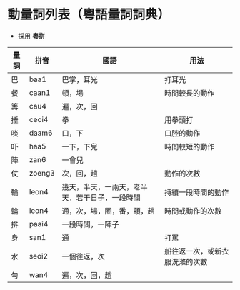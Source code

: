 # 動量詞列表（粵語量詞詞典）

* 採用 **粵拼**

量詞 | 拼音 | 國語 | 用法
--- | --- | --- | ---
巴 | baa1 | 巴掌，耳光 | 打耳光
餐 | caan1 | 頓，場 | 時間較長的動作
籌 | cau4 | 遍，次，回 | 
捶 | ceoi4 | 拳 | 用拳頭打
啖 | daam6 | 口，下 | 口腔的動作
吓 | haa5 | 一下，下兒 | 時間較短的動作
陣 | zan6 | 一會兒 | 
仗 | zoeng3 | 次，回，趟 | 動作的次數
輪 | leon4 | 幾天，半天，一兩天，老半天，若干日子，一段時間 | 持續一段時間的動作
輪 | leon4 | 通，次，場，圈，番，頓，趟 | 時間或動作的次數
排 | paai4 | 一段時間，一陣子 | 
身 | san1 | 通 | 打罵
水 | seoi2 | 一個往返，次 | 船往返一次，或新衣服洗滌的次數
勻 | wan4 | 遍，次，回，趟 | 
